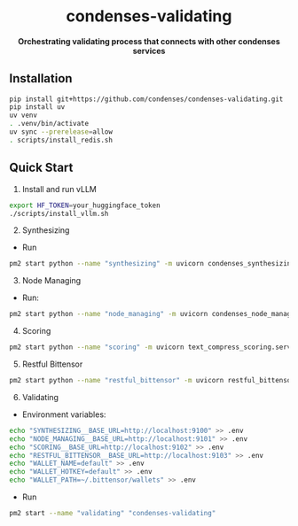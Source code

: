 
<br /><br />
<div align="center">
  <h1 align="center">condenses-validating</h1>
  <h4 align="center"> Orchestrating validating process that connects with other condenses services</div>

## Installation

```bash
pip install git+https://github.com/condenses/condenses-validating.git
pip install uv
uv venv
. .venv/bin/activate
uv sync --prerelease=allow
. scripts/install_redis.sh
```

## Quick Start

1. Install and run vLLM

```bash
export HF_TOKEN=your_huggingface_token
./scripts/install_vllm.sh
```

2. Synthesizing

- Run

```bash
pm2 start python --name "synthesizing" -m uvicorn condenses_synthesizing.server:app --host localhost --port 9100
```

3. Node Managing

- Run:

```bash
pm2 start python --name "node_managing" -m uvicorn condenses_node_managing.server:app --host localhost --port 9101
```

4. Scoring

```bash
pm2 start python --name "scoring" -m uvicorn text_compress_scoring.server:app --host localhost --port 9102
```

5. Restful Bittensor

```bash
pm2 start python --name "restful_bittensor" -m uvicorn restful_bittensor.server:app --host localhost --port 9103
```

6. Validating

- Environment variables:

```bash
echo "SYNTHESIZING__BASE_URL=http://localhost:9100" >> .env
echo "NODE_MANAGING__BASE_URL=http://localhost:9101" >> .env
echo "SCORING__BASE_URL=http://localhost:9102" >> .env
echo "RESTFUL_BITTENSOR__BASE_URL=http://localhost:9103" >> .env
echo "WALLET_NAME=default" >> .env
echo "WALLET_HOTKEY=default" >> .env
echo "WALLET_PATH=~/.bittensor/wallets" >> .env
```

- Run

```bash
pm2 start --name "validating" "condenses-validating"
```


